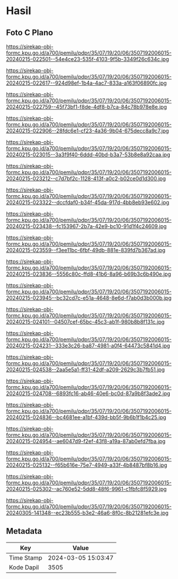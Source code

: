 # Hasil

## Foto C Plano

https://sirekap-obj-formc.kpu.go.id/a700/pemilu/pdpr/35/07/19/20/06/3507192006015-20240215-022501--54e4ce23-535f-4103-9f5b-3349f26c634c.jpg

https://sirekap-obj-formc.kpu.go.id/a700/pemilu/pdpr/35/07/19/20/06/3507192006015-20240215-022617--924d98ef-1b4a-4ac7-833a-a163f06890fc.jpg

https://sirekap-obj-formc.kpu.go.id/a700/pemilu/pdpr/35/07/19/20/06/3507192006015-20240215-022759--45f73bf1-f8de-4df8-b7ca-84c78b978e8e.jpg

https://sirekap-obj-formc.kpu.go.id/a700/pemilu/pdpr/35/07/19/20/06/3507192006015-20240215-022906--28fdc6e1-cf23-4a36-9b04-675decc8a9c7.jpg

https://sirekap-obj-formc.kpu.go.id/a700/pemilu/pdpr/35/07/19/20/06/3507192006015-20240215-023015--3a3f9f40-6ddd-40bd-b3a7-53b8e8a92caa.jpg

https://sirekap-obj-formc.kpu.go.id/a700/pemilu/pdpr/35/07/19/20/06/3507192006015-20240215-023212--c7d7bf2c-1128-413f-a0c2-b02ce0d1d300.jpg

https://sirekap-obj-formc.kpu.go.id/a700/pemilu/pdpr/35/07/19/20/06/3507192006015-20240215-023322--dccfdaf0-b34f-45da-917d-4bb8eb93e602.jpg

https://sirekap-obj-formc.kpu.go.id/a700/pemilu/pdpr/35/07/19/20/06/3507192006015-20240215-023438--fc153967-2b7a-42e9-bc10-91d1f4c24609.jpg

https://sirekap-obj-formc.kpu.go.id/a700/pemilu/pdpr/35/07/19/20/06/3507192006015-20240215-023559--f3ee11bc-6fbf-49db-881e-839fd7b367ad.jpg

https://sirekap-obj-formc.kpu.go.id/a700/pemilu/pdpr/35/07/19/20/06/3507192006015-20240215-023836--5556c80c-ffd8-41b6-8a96-b69b3c6b490e.jpg

https://sirekap-obj-formc.kpu.go.id/a700/pemilu/pdpr/35/07/19/20/06/3507192006015-20240215-023945--bc32cd7c-e51a-4648-8e6d-f7ab0d3b000b.jpg

https://sirekap-obj-formc.kpu.go.id/a700/pemilu/pdpr/35/07/19/20/06/3507192006015-20240215-024101--04507cef-65bc-45c3-ab1f-980b8b8f131c.jpg

https://sirekap-obj-formc.kpu.go.id/a700/pemilu/pdpr/35/07/19/20/06/3507192006015-20240215-024231--333e3c26-ba87-4981-a0f4-64473c5841d4.jpg

https://sirekap-obj-formc.kpu.go.id/a700/pemilu/pdpr/35/07/19/20/06/3507192006015-20240215-024538--2aa5e5a1-ff31-42df-a209-2629c3b7fb51.jpg

https://sirekap-obj-formc.kpu.go.id/a700/pemilu/pdpr/35/07/19/20/06/3507192006015-20240215-024708--6893fc16-ab46-40e6-bc0d-87a9b8f3ade2.jpg

https://sirekap-obj-formc.kpu.go.id/a700/pemilu/pdpr/35/07/19/20/06/3507192006015-20240215-024836--bc4681ee-a1bf-439d-bb5f-9b6b1f1b4c25.jpg

https://sirekap-obj-formc.kpu.go.id/a700/pemilu/pdpr/35/07/19/20/06/3507192006015-20240215-024954--ae6047d9-f2ef-43f8-a19a-87ab0efd7fba.jpg

https://sirekap-obj-formc.kpu.go.id/a700/pemilu/pdpr/35/07/19/20/06/3507192006015-20240215-025132--f65b616e-75e7-4949-a33f-4b8487bf8b16.jpg

https://sirekap-obj-formc.kpu.go.id/a700/pemilu/pdpr/35/07/19/20/06/3507192006015-20240215-025302--ac760e52-5dd8-48f6-9961-c1fbfc8f5929.jpg

https://sirekap-obj-formc.kpu.go.id/a700/pemilu/pdpr/35/07/19/20/06/3507192006015-20240305-141348--ec23b555-b3e2-46a6-8f0c-8b21281efc3e.jpg


## Metadata

| Key        | Value               |
| ---------- | ------------------- |
| Time Stamp | 2024-03-05 15:03:47 |
| Kode Dapil | 3505                |



